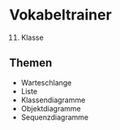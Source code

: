 # Vokabeltrainer

11. Klasse

## Themen
* Warteschlange
* Liste
* Klassendiagramme
* Objektdiagramme
* Sequenzdiagramme
